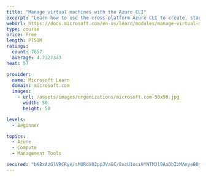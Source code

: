 ```yaml
---
title: "Manage virtual machines with the Azure CLI"
excerpt: "Learn how to use the cross-platform Azure CLI to create, start, stop, and perform other management tasks related to virtual machines in Azure."
webUrl: https://docs.microsoft.com/en-us/learn/modules/manage-virtual-machines-with-azure-cli/
type: course
price: Free
length: PT51M
ratings:
  count: 7657
  average: 4.7227373
heat: 57

provider:
  name: Microsoft Learn
  domain: microsoft.com
  images:
    - url: /assets/images/organizations/microsoft.com-50x50.jpg
      width: 50
      height: 50

levels:
  - Beginner

topics:
  - Azure
  - Compute
  - Management Tools

secured: "bNBxAzGlVRCRye/sMURdVO2ppJVaGC/8uzU1uci9YNTMJl9AaDbZzMAnyeB0jr+gkVGIW81YplBzWk/Q0ZQYWBT9ZqIDD6IB3CmBIti1GrHK/B1BvSt3JvJj4RE+zfB6vw35x7E9nDE3JRIgYY9q/JD07kbqj8CgO2QTZQNtNwhB46kTUpZBfpzjqZfcxwfVj6/SuzLzLMjv/Gm5Ea2Iv71uSxK3D4sxiMfLs5Q6J1GJp+lOgTQw1Syw1X6yrjHF0TKk1l2SKnzNQolpC5zUGR2unSf6sjftc+Lqj/b2AFPfHbRGuA1IY5vLHX9jSdLW1LbbsoAS9vtjYzS3QUgq3enkm5v8VGfhYIl2SY1uWOhG8/2jqkk76goAPjffwaF7iv1gKzPpXt0Bk+AEmvx1DJlpaQ18Hptz5ZEYRhTEt/I=;ITANE3laDU9MTxOtam6iVg=="
---
```


